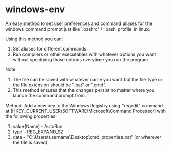 # windows-env
An easy method to set user preferences and command aliases for the windows command prompt just like '.bashrc' / '.bash_profile' in linux.

Using this method you can:
1. Set aliases for different commands.
2. Run compilers or other executables with whatever options you want without specifying those options everytime you run the program.

Note:

1. The file can be saved with whatever name you want but the file type or the file extension should be ".bat" or ".cmd".
2. This method ensures that the changes persist no matter where you launch the command prompt from.

Method:
Add a new key to the Windows Registry using "regedit" command at [HKEY_CURRENT_USER\SOFTWARE\Microsoft\Command Processor\] with the following properties:
1. value(Name) - AutoRun
2. type - REG_EXPAND_SZ
3. data - "C:\Users\username\Desktop\cmd_properties.bat"	(or wherever the file is saved)
